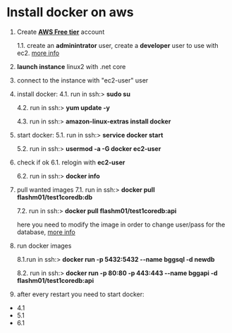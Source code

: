 # Install docker on aws

1. Create [**AWS Free tier**](https://aws.amazon.com/free/?all-free-tier.sort-by=item.additionalFields.SortRank&all-free-tier.sort-order=asc) account

    1.1. create an **adminintrator** user, create a **developer** user to use with ec2. [more info](https://github.com/bogdan8z/dockercoredb/blob/master/README.md#modify-image)

2. **launch instance** linux2 with .net core

3. connect to the instance with "ec2-user" user

4. install docker:
    4.1. run in ssh:> **sudo su**

    4.2. run in ssh:> **yum update -y**

    4.3. run in ssh:> **amazon-linux-extras install docker**

5. start docker:
    5.1. run in ssh:> **service docker start**

    5.2. run in ssh:> **usermod -a -G docker ec2-user**

6. check if ok
    6.1. relogin with **ec2-user**

    6.2. run in ssh:> **docker info**

7. pull wanted images
    7.1. run in ssh:> **docker pull flashm01/test1coredb:db**

    7.2. run in ssh:> **docker pull flashm01/test1coredb:api**

    here you need to modify the image in order to change user/pass for the database, [more info](https://github.com/bogdan8z/dockercoredb/blob/master/README.md#modify-image)

8. run docker images

    8.1.run in ssh:> **docker run -p 5432:5432 --name bggsql -d newdb**

    8.2. run in ssh:> **docker run -p 80:80 -p 443:443 --name bggapi -d flashm01/test1coredb:api**

9. after every restart you need to start docker:

* 4.1
* 5.1
* 6.1

